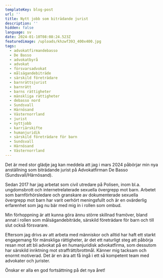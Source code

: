 ```yaml
---
templateKey: blog-post
url: ''
title: Nytt jobb som biträdande jurist
description: ''
hidden: false
language: sv
date: 2024-01-10T08:08:24.523Z
featuredimage: /uploads/khzwf393_400x400.jpg
tags:
  - advokatfirmandebasso
  - De Basso
  - advokatbyrå
  - advokat
  - försvarsadvokat
  - målsägandebiträde
  - särskild företrädare
  - barnrättsjurist
  - barnrätt
  - barns rättigheter
  - mänskliga rättigheter
  - debasso nord
  - Sundsvall
  - Härnösand
  - Västernorrland
  - jurist
  - nyttjobb
  - karriärskifte
  - humanjuridik
  - särskild företrädare för barn
  - Sundsvall
  - Härnösand
  - Västernorrland
---
```

Det är med stor glädje jag kan meddela att jag i mars 2024 påbörjar min nya anställning som biträdande jurist på Advokatfirman De Basso (Sundsvall/Härnösand). 

Sedan 2017 har jag arbetat som civil utredare på Polisen, inom bl.a. ungdomsbrott och internetrelaterade sexuella övergrepp mot barn. Arbetet som barnförhörsledare och granskare av dokumenterade sexuella övergrepp mot barn har varit oerhört meningsfullt och är en ovärderlig erfarenhet som jag nu bär med mig in i rollen som ombud. 

Min förhoppning är att kunna göra ännu större skillnad framöver, bland annat i rollen som målsägandebiträde, särskild företrädare för barn och till slut också försvarare. 

Eftersom jag drivs av att arbeta med människor och alltid har haft ett starkt engagemang för mänskliga rättigheter, är det ett naturligt steg att påbörja resan mot att bli advokat på en humanjuridisk advokatfirma, som dessutom har särskild inriktning mot straffrätt/brottmål. Känner mig tacksam och enormt motiverad. Det är en ära att få ingå i ett så kompetent team med advokater och jurister. 

Önskar er alla en god fortsättning på det nya året!
